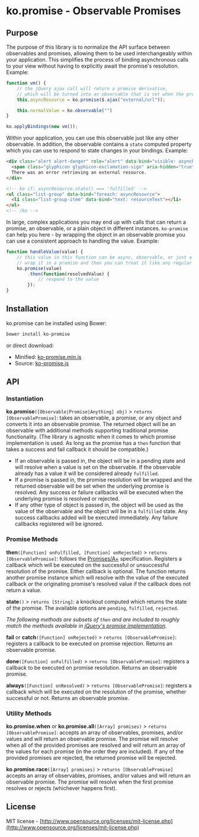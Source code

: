 ko.promise - Observable Promises
================================

## Purpose

The purpose of this library is to normalize the API surface between observables and promises, allowing them to be used interchangeably within your application. This simplifies the process of binding asynchronous calls to your view without having to explicitly await the promise's resolution. Example:

```js
function vm() {
	// the jQuery ajax call will return a promise derivative, 
	// which will be turned into an observable that is set when the promise is resolved
	this.asyncResource = ko.promise($.ajax("external/url"));

	this.normalValue = ko.observable("")
}

ko.applyBindings(new vm());
```

Within your application, you can use this observable just like any other observable. In addition, the observable contains a `state` computed property which you can use to respond to state changes in your bindings. Example:

```html
<div class="alert alert-danger" role="alert" data-bind="visible: asyncResource.state() === 'rejected'">
  <span class="glyphicon glyphicon-exclamation-sign" aria-hidden="true"></span>
  There was an error retrieving an external resource.
</div>

<!-- ko if: asyncResource.state() === 'fulfilled' -->
<ul class="list-group" data-bind="foreach: asyncResource">
  <li class="list-group-item" data-bind="text: resourceText"></li>
</ul>
<!-- /ko -->
```

In large, complex applications you may end up with calls that can return a promise, an observable, or a plain object in different instances. `ko-promise` can help you here - by wrapping the object in an observable promise you can use a consistent approach to handling the value. Example:

```js
function handleValue(value) {
	// this value in this function can be async, observable, or just a plain object
	// wrap it in a promise and then you can treat it like any regular promise
	ko.promise(value)
		.then(function(resolvedValue) {
			// respond to the value
		});
}
```

## Installation

ko.promise can be installed using Bower:

```js
bower install ko-promise
```

or direct download:
* Minified: [ko-promise.min.js](http://jrsearles.github.io/ko-promise/ko-promise.min.js)
* Source: [ko-promise.js](http://jrsearles.github.io/ko-promise/ko-promise.js)

## API

### Instantiation

**ko.promise**`([Observable|Promise|Anything] obj)` > `returns [ObservablePromise]`: takes an observable, a promise, or any object and converts it into an observable promise. The returned object will be an observable with additional methods supporting traditional promise functionality. (The library is agnostic when it comes to which promise implementation is used. As long as the promise has a `then` function that takes a success and fail callback it should be compatible.)
- If an observable is passed in, the object will be in a pending state and will resolve when a value is set on the observable. If the observable already has a value it will be considered already `fulfilled`.
- If a promise is passed in, the promise resolution will be wrapped and the returned observable will be set when the underlying promise is resolved. Any success or failure callbacks will be executed when the underlying promise is resolved or rejected.
- If any other type of object is passed in, the object will be used as the value of the observable and the object will be in a `fulfilled` state. Any success callbacks added will be executed immediately. Any failure callbacks registered will be ignored.

### Promise Methods

**then**`([Function] onFulfilled, [Function] onRejected)` > `returns [ObservablePromise]`: follows the [Promises/A+](https://promisesaplus.com) specification. Registers a callback which will be executed on the successful or unsuccessful resolution of the promise. Either callback is optional. The function returns another promise instance which will resolve with the value of the executed callback *or* the originating promise's resolved value if the callback does not return a value.

**state**`()` > `returns [String]`: a knockout computed which returns the state of the promise. The available options are `pending`, `fulfilled`, `rejected`.

*The following methods are subsets of `then` and are included to roughly match the methods available in [jQuery's promise implementation](http://api.jquery.com/deferred.promise/).*

**fail** or **catch**`([Function] onRejected)` > `returns [ObservablePromise]`: registers a callback to be executed on promise rejection. Returns an observable promise.

**done**`([Function] onFulfilled)` > `returns [ObservablePromise]`: registers a callback to be executed on promise resolution. Returns an observable promise.

**always**`([Function] onResolved)` > `returns [ObservablePromise]`: registers a callback which will be executed on the resolution of the promise, whether successful or not. Returns an observable promise.

### Utility Methods

**ko.promise.when** or **ko.promise.all**`([Array] promises)` > `returns [ObservablePromise]`: accepts an array of observables, promises, and/or values and will return an observable promise. The promise will resolve when all of the provided promises are resolved and will return an array of the values for each promise (in the order they are included). If any of the provided promises are rejected, the returned promise will be rejected.

**ko.promise.race**`([Array] promises)` > `returns [ObservablePromise]` accepts an array of observables, promises, and/or values and will return an observable promise. The promise will resolve when the first promise resolves or rejects (whichever happens first).

## License

MIT license - [http://www.opensource.org/licenses/mit-license.php](http://www.opensource.org/licenses/mit-license.php)
